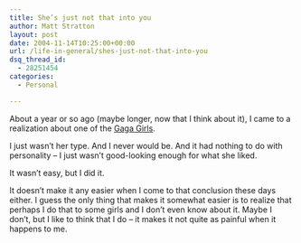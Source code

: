 ```yaml
---
title: She’s just not that into you
author: Matt Stratton
layout: post
date: 2004-11-14T10:25:00+00:00
url: /life-in-general/shes-just-not-that-into-you
dsq_thread_id:
  - 28251454
categories:
  - Personal

---
```

About a year or so ago (maybe longer, now that I think about it), I came to a realization about one of the [Gaga Girls][1].

I just wasn&#8217;t her type. And I never would be. And it had nothing to do with personality &#8211; I just wasn&#8217;t good-looking enough for what she liked.

It wasn&#8217;t easy, but I did it.

It doesn&#8217;t make it any easier when I come to that conclusion these days either. I guess the only thing that makes it somewhat easier is to realize that perhaps I do that to some girls and I don&#8217;t even know about it. Maybe I don&#8217;t, but I like to think that I do &#8211; it makes it not quite as painful when it happens to me.

 [1]: http://www.livejournal.com/tools/memories.bml?user=mugsy1274&keyword=Gaga+Girls&filter=all